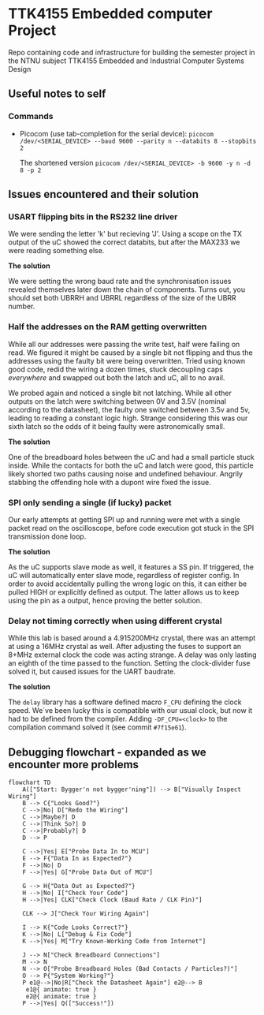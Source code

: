 # TTK4155 Embedded computer Project

Repo containing code and infrastructure for building the semester project in the NTNU subject TTK4155 Embedded and Industrial Computer Systems Design

## Useful notes to self

### Commands

- Picocom (use tab-completion for the serial device):
  `picocom /dev/<SERIAL_DEVICE> --baud 9600 --parity n --databits 8 --stopbits 2`

  The shortened version
  `picocom /dev/<SERIAL_DEVICE> -b 9600 -y n -d 8 -p 2`

## Issues encountered and their solution

### USART flipping bits in the RS232 line driver

We were sending the letter 'k' but recieving 'J'. Using a scope on the TX
output of the uC showed the correct databits, but after the MAX233 we were
reading something else.

**The solution**

We were setting the wrong baud rate and the synchronisation issues revealed
themselves later down the chain of components. Turns out, you should set both
UBRRH and UBRRL regardless of the size of the UBRR number.

### Half the addresses on the RAM getting overwritten

While all our addresses were passing the write test, half were failing on read.
We figured it might be caused by a single bit not flipping and thus the addresses
using the faulty bit were being overwritten. Tried using known good code, redid
the wiring a dozen times, stuck decoupling caps _everywhere_ and swapped out both
the latch and uC, all to no avail.

We probed again and noticed a single bit not latching. While all other outputs on
the latch were switching between 0V and 3.5V (nominal according to the datasheet),
the faulty one switched between 3.5v and 5v, leading to reading a constant logic
high. Strange considering this was our sixth latch so the odds of it being faulty
were astronomically small.

**The solution**

One of the breadboard holes between the uC and had a small particle stuck inside.
While the contacts for both the uC and latch were good, this particle likely
shorted two paths causing noise and undefined behaviour. Angrily stabbing the 
offending hole with a dupont wire fixed the issue.

### SPI only sending a single (if lucky) packet

Our early attempts at getting SPI up and running were met with a single packet read
on the oscilloscope, before code execution got stuck in the SPI transmission done loop.

**The solution**

As the uC supports slave mode as well, it features a SS pin. If triggered, the uC
will automatically enter slave mode, regardless of register config. In order to avoid
accidentally pulling the wrong logic on this, it can either be pulled HIGH or explicitly
defined as output. The latter allows us to keep using the pin as a output, hence
proving the better solution.

### Delay not timing correctly when using different crystal

While this lab is based around a 4.915200MHz crystal, there was an attempt at using
a 16MHz crystal as well. After adjusting the fuses to support an 8+MHz external clock
the code was acting strange. A delay was only lasting an eighth of the time passed to
the function. Setting the clock-divider fuse solved it, but caused issues for the UART
baudrate.

**The solution**

The `delay` library has a software defined macro `F_CPU` defining the clock speed. We´ve
been lucky this is compatible with our usual clock, but now it had to be defined from the
compiler. Adding `-DF_CPU=<clock>` to the compilation command solved it (see commit `#7f15e61`).

## Debugging flowchart - expanded as we encounter more problems

```mermaid
flowchart TD
    A(["Start: Bygger'n not bygger'ning"]) --> B["Visually Inspect Wiring"]
    B --> C{"Looks Good?"}
    C -->|No| D["Redo the Wiring"]
    C -->|Maybe?| D
    C -->|Think So?| D
    C -->|Probably?| D
    D --> P
    
    C -->|Yes| E["Probe Data In to MCU"]
    E --> F{"Data In as Expected?"}
    F -->|No| D
    F -->|Yes| G["Probe Data Out of MCU"]
    
    G --> H{"Data Out as Expected?"}
    H -->|No| I["Check Your Code"]
    H -->|Yes| CLK["Check Clock (Baud Rate / CLK Pin)"]
    
    CLK --> J["Check Your Wiring Again"]
    
    I --> K{"Code Looks Correct?"}
    K -->|No| L["Debug & Fix Code"]
    K -->|Yes| M["Try Known-Working Code from Internet"]
    
    J --> N["Check Breadboard Connections"]
    M --> N
    N --> O["Probe Breadboard Holes (Bad Contacts / Particles?)"]
    O --> P{"System Working?"}
    P e1@-->|No|R["Check the Datasheet Again"] e2@--> B
     e1@{ animate: true }
     e2@{ animate: true }
    P -->|Yes| Q(["Success!"])
```
